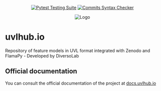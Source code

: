 <div align="center">

  <a href="">[![Pytest Testing Suite](https://github.com/diverso-lab/uvlhub/actions/workflows/tests.yml/badge.svg?branch=main)](https://github.com/diverso-lab/uvlhub/actions/workflows/tests.yml)</a>
  <a href="">[![Commits Syntax Checker](https://github.com/diverso-lab/uvlhub/actions/workflows/commits.yml/badge.svg?branch=main)](https://github.com/diverso-lab/uvlhub/actions/workflows/commits.yml)</a>
  
</div>

<div style="text-align: center;">
  <img src="https://www.uvlhub.io/static/img/logos/logo-light.svg" alt="Logo">
</div>

# uvlhub.io

Repository of feature models in UVL format integrated with Zenodo and FlamaPy - Developed by DiversoLab

## Official documentation

You can consult the official documentation of the project at [docs.uvlhub.io](https://docs.uvlhub.io/)
